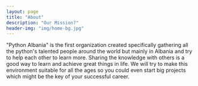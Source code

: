 ```yaml
---
layout: page
title: "About"
description: "Our Mission?"
header-img: "img/home-bg.jpg"
---
```


"Python Albania" is the first organization created specifically
gathering all the python's talented people around the world but mainly in Albania and try to help each other to learn more. Sharing the knowledge with others is a good way to learn and achieve great things in life. We will try to make this environment suitable for all the ages so you could even start big projects which might be the key of your successful career.
	
